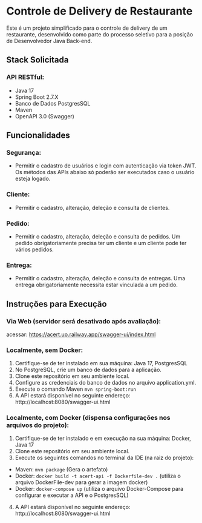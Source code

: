 # Controle de Delivery de Restaurante
Este é um projeto simplificado para o controle de delivery de um restaurante, desenvolvido como parte do processo seletivo para a posição de Desenvolvedor Java Back-end.

## Stack Solicitada
### API RESTful:
- Java 17
- Spring Boot 2.7.X
- Banco de Dados PostgresSQL
- Maven
- OpenAPI 3.0 (Swagger)

## Funcionalidades
### Segurança:
- Permitir o cadastro de usuários e login com autenticação via token JWT. Os métodos das APIs abaixo só poderão ser executados caso o usuário esteja logado.
### Cliente:
- Permitir o cadastro, alteração, deleção e consulta de clientes.
### Pedido:
- Permitir o cadastro, alteração, deleção e consulta de pedidos. Um pedido obrigatoriamente precisa ter um cliente e um cliente pode ter vários pedidos.
### Entrega:
- Permitir o cadastro, alteração, deleção e consulta de entregas. Uma entrega obrigatoriamente necessita estar vinculada a um pedido.

## Instruções para Execução
### Via Web (servidor será desativado após avaliação):
acessar: https://acert.up.railway.app/swagger-ui/index.html

### Localmente, sem Docker:
1. Certifique-se de ter instalado em sua máquina: Java 17, PostgresSQL
2. No PostgreSQL, crie um banco de dados para a aplicação.
3. Clone este repositório em seu ambiente local.
4. Configure as credenciais do banco de dados no arquivo application.yml.
5. Execute o comando Maven ```mvn spring-boot:run```
6. A API estará disponível no seguinte endereço: http://localhost:8080/swagger-ui.html


### Localmente, com Docker (dispensa configurações nos arquivos do projeto):
1. Certifique-se de ter instalado e em execução na sua máquina: Docker, Java 17
2. Clone este repositório em seu ambiente local.
3. Execute os seguintes comandos no terminal da IDE (na raiz do projeto):
  - Maven: ```mvn package``` (Gera o artefato)
  - Docker: ```docker build -t acert-api -f Dockerfile-dev .``` (utiliza o arquivo DockerFile-dev para gerar a imagem docker)
  - Docker: ```docker-compose up``` (utiliza o arquivo Docker-Compose para configurar e executar a API e o PostgresSQL)
4. A API estará disponível no seguinte endereço: http://localhost:8080/swagger-ui.html
